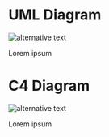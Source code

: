 # UML Diagram
![alternative text](http://www.plantuml.com/plantuml/proxy?cache=no&src=https://raw.githubusercontent.com/marcofenske-vi/puml-test/main/uml.puml)

Lorem ipsum

# C4 Diagram
![alternative text](http://www.plantuml.com/plantuml/proxy?cache=no&src=https://raw.githubusercontent.com/marcofenske-vi/puml-test/main/c4.puml)

Lorem ipsum

